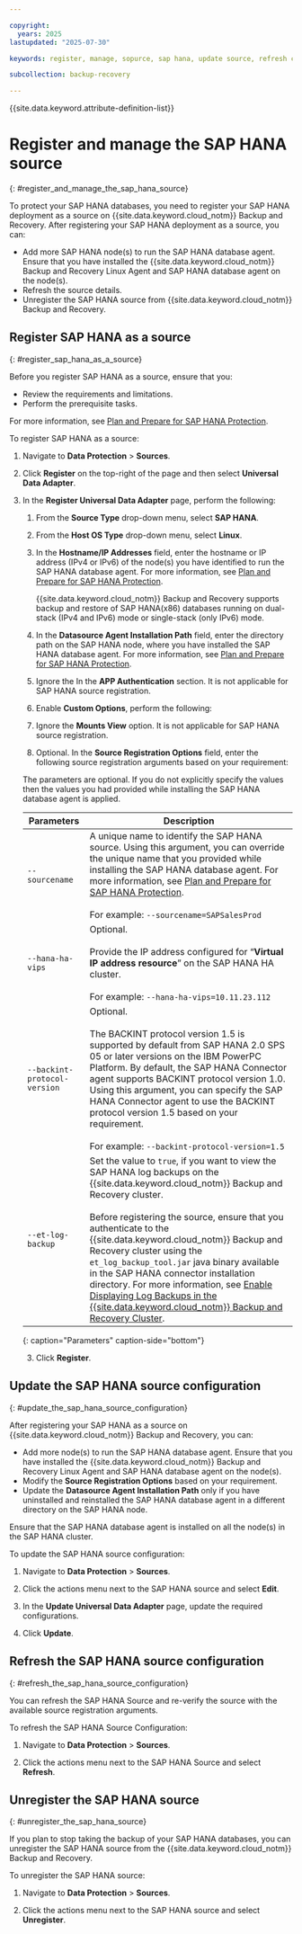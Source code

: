 ```yaml
---

copyright:
  years: 2025
lastupdated: "2025-07-30"

keywords: register, manage, sopurce, sap hana, update source, refresh configuration, unregister

subcollection: backup-recovery

---
```


{{site.data.keyword.attribute-definition-list}}

# Register and manage the SAP HANA source
{: #register_and_manage_the_sap_hana_source}

To protect your SAP HANA databases, you need to register your SAP HANA deployment as a source on {{site.data.keyword.cloud_notm}} Backup and Recovery. After registering your SAP HANA deployment as a source, you can:

- Add more SAP HANA node(s) to run the SAP HANA database agent. Ensure that you have installed the {{site.data.keyword.cloud_notm}} Backup and Recovery Linux Agent and SAP HANA database agent on the node(s).
- Refresh the source details.
- Unregister the SAP HANA source from {{site.data.keyword.cloud_notm}} Backup and Recovery.

## Register SAP HANA as a source
{: #register_sap_hana_as_a_source}

Before you register SAP HANA as a source, ensure that you:

- Review the requirements and limitations.
- Perform the prerequisite tasks.

For more information, see [Plan and Prepare for SAP HANA Protection](/docs/backup-recovery?topic=backup-recovery-plan_and_prepare_for_sap_hana_protection).

To register SAP HANA as a source:

1. Navigate to **Data Protection** > **Sources**.

2. Click **Register** on the top-right of the page and then select **Universal Data Adapter**.

3. In the **Register Universal Data Adapter** page, perform the following:

    1. From the **Source Type** drop-down menu, select **SAP HANA**.

    2. From the **Host OS Type** drop-down menu, select **Linux**.

    3. In the **Hostname/IP Addresses** field, enter the hostname or IP address (IPv4 or IPv6) of the node(s) you have identified to run the SAP HANA database agent. For more information, see [Plan and Prepare for SAP HANA Protection](/docs/backup-recovery?topic=backup-recovery-plan_and_prepare_for_sap_hana_protection).

        {{site.data.keyword.cloud_notm}} Backup and Recovery supports backup and restore of SAP HANA(x86) databases running on dual-stack (IPv4 and IPv6) mode or single-stack (only IPv6) mode.

    4. In the **Datasource Agent Installation Path** field, enter the directory path on the SAP HANA node, where you have installed the SAP HANA database agent. For more information, see [Plan and Prepare for SAP HANA Protection](/docs/backup-recovery?topic=backup-recovery-plan_and_prepare_for_sap_hana_protection).

    5. Ignore the In the **APP Authentication** section. It is not applicable for SAP HANA source registration.

    6. Enable **Custom Options**, perform the following:

    1. Ignore the **Mounts View** option. It is not applicable for SAP HANA source registration.

    2. Optional. In the **Source Registration Options** field, enter the following source registration arguments based on your requirement:

    The parameters are optional. If you do not explicitly specify the values then the values you had provided while installing the SAP HANA database agent is applied.

    | Parameters | Description |
    | --- | --- |
    | `--sourcename` | A unique name to identify the SAP HANA source. Using this argument, you can override the unique name that you provided while installing the SAP HANA database agent. For more information, see [Plan and Prepare for SAP HANA Protection](/docs/backup-recovery?topic=backup-recovery-plan_and_prepare_for_sap_hana_protection).<br><br>For example: `--sourcename=SAPSalesProd` |
    | `--hana-ha-vips` | Optional.<br><br>Provide the IP address configured for “**Virtual IP address resource**” on the SAP HANA HA cluster.<br><br>For example: `--hana-ha-vips=10.11.23.112` |
    | `--backint-protocol-version` | Optional.<br><br>The BACKINT protocol version 1.5 is supported by default from SAP HANA 2.0 SPS 05 or later versions on the IBM PowerPC Platform. By default, the SAP HANA Connector agent supports BACKINT protocol version 1.0. Using this argument, you can specify the SAP HANA Connector agent to use the BACKINT protocol version 1.5 based on your requirement.<br><br>For example: `--backint-protocol-version=1.5` |
    | `--et-log-backup` | Set the value to `true`, if you want to view the SAP HANA log backups on the {{site.data.keyword.cloud_notm}} Backup and Recovery cluster.<br><br>Before registering the source, ensure that you authenticate to the {{site.data.keyword.cloud_notm}} Backup and Recovery cluster using the `et_log_backup_tool.jar` java binary available in the SAP HANA connector installation directory. For more information, see [Enable Displaying Log Backups in the {{site.data.keyword.cloud_notm}} Backup and Recovery Cluster](/docs/backup-recovery?topic=backup-recovery-install_and_manage_the_sap_hana_connector_on_x86-64_platform#enable_displaying_log_backups_in_the_cohesity_cluster).|
    {: caption="Parameters" caption-side="bottom"}

    3. Click **Register**.

## Update the SAP HANA source configuration
{: #update_the_sap_hana_source_configuration}

After registering your SAP HANA as a source on {{site.data.keyword.cloud_notm}} Backup and Recovery, you can:

- Add more node(s) to run the SAP HANA database agent. Ensure that you have installed the {{site.data.keyword.cloud_notm}} Backup and Recovery Linux Agent and SAP HANA database agent on the node(s).
- Modify the **Source Registration Options** based on your requirement.
- Update the **Datasource Agent Installation Path** only if you have uninstalled and reinstalled the SAP HANA database agent in a different directory on the SAP HANA node.

Ensure that the SAP HANA database agent is installed on all the node(s) in the SAP HANA cluster.

To update the SAP HANA source configuration:

1. Navigate to **Data Protection** > **Sources**.

2. Click the actions menu next to the SAP HANA source and select **Edit**.

3. In the **Update Universal Data Adapter** page, update the required configurations.

4. Click **Update**.

## Refresh the SAP HANA source configuration
{: #refresh_the_sap_hana_source_configuration}

You can refresh the SAP HANA Source and re-verify the source with the available source registration arguments.

To refresh the SAP HANA Source Configuration:

1. Navigate to **Data Protection** > **Sources**.

2. Click the actions menu next to the SAP HANA Source and select **Refresh**.

## Unregister the SAP HANA source
{: #unregister_the_sap_hana_source}

If you plan to stop taking the backup of your SAP HANA databases, you can unregister the SAP HANA source from the {{site.data.keyword.cloud_notm}} Backup and Recovery.

To unregister the SAP HANA source:

1. Navigate to **Data Protection** > **Sources**.

2. Click the actions menu next to the SAP HANA source and select **Unregister**.
